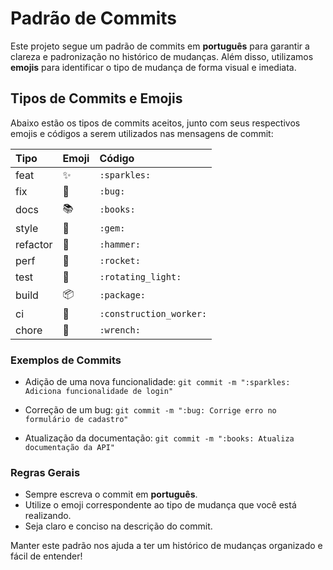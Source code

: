 # Padrão de Commits

Este projeto segue um padrão de commits em **português** para garantir a clareza e padronização no histórico de mudanças. Além disso, utilizamos **emojis** para identificar o tipo de mudança de forma visual e imediata.

## Tipos de Commits e Emojis

Abaixo estão os tipos de commits aceitos, junto com seus respectivos emojis e códigos a serem utilizados nas mensagens de commit:

| Tipo     | Emoji                 | Código                  |
| :------- | :-------------------- | :---------------------- |
| feat     | :sparkles:            | `:sparkles:`            |
| fix      | :bug:                 | `:bug:`                 |
| docs     | :books:               | `:books:`               |
| style    | :gem:                 | `:gem:`                 |
| refactor | :hammer:              | `:hammer:`              |
| perf     | :rocket:              | `:rocket:`              |
| test     | :rotating_light:      | `:rotating_light:`      |
| build    | :package:             | `:package:`             |
| ci       | :construction_worker: | `:construction_worker:` |
| chore    | :wrench:              | `:wrench:`              |

### Exemplos de Commits

- Adição de uma nova funcionalidade:
  `git commit -m ":sparkles: Adiciona funcionalidade de login"`

- Correção de um bug:
  `git commit -m ":bug: Corrige erro no formulário de cadastro"`

- Atualização da documentação:
  `git commit -m ":books: Atualiza documentação da API"`

### Regras Gerais

- Sempre escreva o commit em **português**.
- Utilize o emoji correspondente ao tipo de mudança que você está realizando.
- Seja claro e conciso na descrição do commit.

Manter este padrão nos ajuda a ter um histórico de mudanças organizado e fácil de entender!
